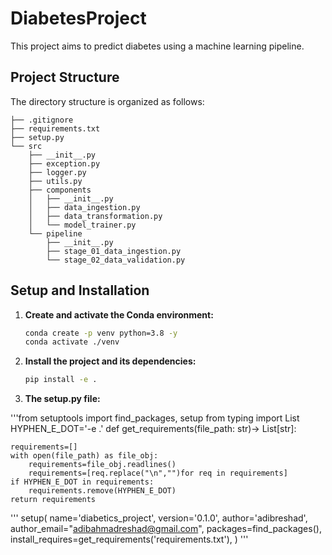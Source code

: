 # DiabetesProject

This project aims to predict diabetes using a machine learning pipeline.

## Project Structure

The directory structure is organized as follows:

```
├── .gitignore
├── requirements.txt
├── setup.py
└── src
    ├── __init__.py
    ├── exception.py
    ├── logger.py
    ├── utils.py
    ├── components
    │   ├── __init__.py
    │   ├── data_ingestion.py
    │   ├── data_transformation.py
    │   └── model_trainer.py
    └── pipeline
        ├── __init__.py
        ├── stage_01_data_ingestion.py
        └── stage_02_data_validation.py
```

## Setup and Installation

1.  **Create and activate the Conda environment:**
    ```bash
    conda create -p venv python=3.8 -y
    conda activate ./venv
    ```

2.  **Install the project and its dependencies:**
    ```bash
    pip install -e .
    ```
  
 

3. **The setup.py file:**

'''from setuptools import find_packages, setup
from typing import List
HYPHEN_E_DOT='-e .'
def get_requirements(file_path: str)-> List[str]:
    
    requirements=[]
    with open(file_path) as file_obj:
        requirements=file_obj.readlines()
        requirements=[req.replace("\n","")for req in requirements]
    if HYPHEN_E_DOT in requirements:
        requirements.remove(HYPHEN_E_DOT)
    return requirements

'''
setup(
    name='diabetics_project',
    version='0.1.0',
    author='adibreshad',
    author_email="adibahmadreshad@gmail.com",
    packages=find_packages(),
    install_requires=get_requirements('requirements.txt'),
)
'''

